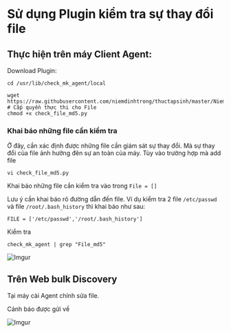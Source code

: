 # Sử dụng Plugin kiểm tra sự thay đổi file

## Thực hiện trên máy Client Agent:

Download Plugin:

```
cd /usr/lib/check_mk_agent/local

wget https://raw.githubusercontent.com/niemdinhtrong/thuctapsinh/master/NiemDT/Ghichep_checkmk/scripts/check_file_md5.py
# Cấp quyền thực thi cho File
chmod +x check_file_md5.py
```

### Khai báo những file cần kiểm tra
Ở đây, cần xác định được những file cần giám sát sự thay đổi. Mà sự thay đổi của file ảnh hưởng đên sự an toàn của máy. Tùy vào trường hợp mà add file

`vi check_file_md5.py`

Khai báo những file cần kiểm tra vào trong `File = []`

Lưu ý cần khai báo rõ đường dẫn đến file. Ví dụ kiểm tra 2 file `/etc/passwd` và file `/root/.bash_history` thì khai báo như sau:

`FILE = ['/etc/passwd','/root/.bash_history']`

Kiểm tra

`check_mk_agent | grep "File_md5"`


![Imgur](https://i.imgur.com/wrcL4Y9.png)

## Trên Web bulk Discovery 

Tại máy cài Agent chỉnh sửa file.

Cảnh báo được gửi về

![Imgur](https://i.imgur.com/D1v61qr.png)

